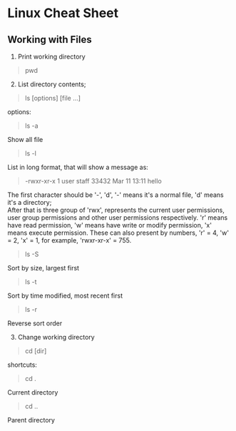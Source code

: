 # Linux Cheat Sheet
## Working with Files
1. Print working directory
> pwd

2. List directory contents;
> ls [options] [file ...]

options:

>ls -a

Show all file

>ls -l

List in long format, that will show a message as:
>-rwxr-xr-x  1 user  staff  33432 Mar 11 13:11 hello

The first character should be '-', 'd', '-' means it's a normal file, 'd' means it's a directory;<br>
After that is three group of 'rwx', represents the current user permissions, user group permissions and other user permissions respectively. 'r' means have read permission, 'w' means have write or modify permission, 'x' means execute permission. These can also present by numbers, 'r' = 4, 'w' = 2, 'x' = 1, for example, 'rwxr-xr-x' = 755. 

>ls -S

Sort by size, largest first

>ls -t

Sort by time modified, most recent first

>ls -r

Reverse sort order

3. Change working directory
>cd [dir]

shortcuts:<br>
>cd .

Current directory

>cd ..

Parent directory